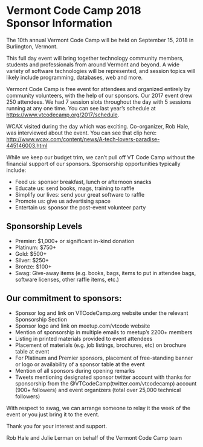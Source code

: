# Vermont Code Camp 2018<br/>Sponsor Information  
The 10th annual Vermont Code Camp will be held on September 15, 2018 in Burlington, Vermont.  

This full day event will bring together technology community members, students and professionals from around Vermont and beyond. A wide variety of software technologies will be represented, and session topics will likely include programming, databases, web and more.


Vermont Code Camp is free event for attendees and organized entirely by community volunteers, with the help of our sponsors.
Our 2017 event drew 250 attendees. We had 7 session slots throughout the day with 5 sessions running at any one time. You can see last year’s schedule at https://www.vtcodecamp.org/2017/schedule.  

WCAX visited during the day which was exciting. Co-organizer, Rob Hale, was interviewed about the event. You can see that clip here: http://www.wcax.com/content/news/A-tech-lovers-paradise-445146003.html 

While we keep our budget trim, we can’t pull off VT Code Camp without the financial support of our sponsors.
Sponsorship opportunities typically include:
* Feed us: sponsor breakfast, lunch or afternoon snacks
* Educate us: send books, mags, training to raffle
* Simplify our lives: send your great software to raffle
* Promote us: give us advertising space
* Entertain us: sponsor the post-event volunteer party
 
## Sponsorship Levels
* Premier: $1,000+ or significant in-kind donation
* Platinum: $750+
* Gold: $500+
* Silver: $250+
* Bronze: $100+
* Swag: Give-away items (e.g. books, bags, items to put in attendee bags, software licenses, other raffle items, etc.)  

## Our commitment to sponsors:
* Sponsor log and link on VTCodeCamp.org website under the relevant Sponsorship Section 
* Sponsor logo and link on meetup.com/vtcode website 
* Mention of sponsorship in multiple emails to meetup’s 2200+ members 
* Listing in printed materials provided to event attendees 
* Placement of materials (e.g. job listings, brochures, etc) on brochure table at event  
* For Platinum and Premier sponsors, placement of free-standing banner or logo or availability of a sponsor table at the event 
* Mention of all sponsors during opening remarks 
* Tweets mentioning designated sponsor twitter account with thanks for sponsorship from the @VTCodeCamp(twitter.com/vtcodecamp) account (900+ followers) and event organizers (total over 25,000 technical followers)  

With respect to swag, we can arrange someone to relay it the week of the event or you just bring it to the event.

Thank you for your interest and support.

 Rob Hale and Julie Lerman on behalf of the Vermont Code Camp team
